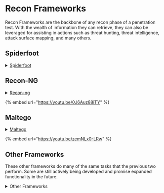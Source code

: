 # Recon Frameworks

Recon Frameworks are the backbone of any recon phase of a penetration test. With the wealth of information they can retrieve, they can also be leveraged for assisting in actions such as threat hunting, threat intelligence, attack surface mapping, and many others.&#x20;

## Spiderfoot

<details>

<summary><a href="recon-frameworks.md#undefined">Spiderfoot </a> </summary>

This is my go to for OSINT searches. Not only is it easy to use, it has a great web UI with loadable templates you can tailor to the scan that you want. It has over 200 different modules to collect different information about your target. These modules can call on other command line utilities as well as web services to pull in data.&#x20;

Some of these modules will require an API key, but most services offer a free version. Getting as many of these free API keys as possible is preferable. Once you have your API keys, you can save them as part of a scan template that allows them to be imported and used at ease.

As with any great tool, make sure you read the [documentation](https://www.spiderfoot.net/documentation/), and check out some of the [video tutorials](https://asciinema.org/\~spiderfoot) on the tool.

* [https://www.ired.team/offensive-security/red-team-infrastructure/spiderfoot-101-with-kali-using-docker](https://www.ired.team/offensive-security/red-team-infrastructure/spiderfoot-101-with-kali-using-docker)

</details>

## Recon-NG

<details>

<summary><a href="recon-frameworks.md#undefined">Recon-ng </a></summary>

This command line tool is the gold standard for recon. Tim Tomes (lanmaster53) has done an incredible job with it, making a plethora of modules for various needs. It is a flexible python framework that makes it ideal for automating tasks. After loading your API keys into a lookup file for the Recon-ng modules, you can select some or all of the modules to run and output the results into the file of your choice. Because the modules in Recon-ng can be run independently and can be scripted pretty easily, it is easy to incorporate its modules into other workflows outside of passive recon. Take a look at all of them, and see what you can use.

Recon-ng has a ton of great resources, but by far the BlackHills Infosec walkthroughs are the best guides for how to use this tool. Also check out Tim's website with his training and other tools.

* [Recon-ng Wiki](https://github.com/lanmaster53/recon-ng/wiki) - Read the documentation. Always.
* [Website for the creator of Recon-ng, lanmaster53](https://www.lanmaster53.com) - Check out his training courses. Highly reccomended.
* [PluralSight course on using Recon-ng](https://www.pluralsight.com/courses/technical-information-gathering-recon-ng) - Great structured training on this tool's use.
* [Black Hills Infosec Intro to Recon-ng](https://www.blackhillsinfosec.com/whats-changed-in-recon-ng-5x/)
* [Black Hills Infosec Recon-ng cheatsheet](https://www.blackhillsinfosec.com/wp-content/uploads/2019/11/recon-ng-5.x-cheat-sheet-Sheet1-1.pdf)

</details>

{% embed url="https://youtu.be/0J6Auz88iTY" %}

## Maltego

<details>

<summary><a href="https://www.maltego.com/">Maltego</a></summary>

* [Maltego](https://www.maltego.com/) - Maltego is an open source intelligence and graphical link analysis tool for gathering and connecting information for investigative tasks.
  * [https://docs.maltego.com/support/home](https://docs.maltego.com/support/home)
  * [https://static.maltego.com/cdn/Handbooks/Maltego-Handbook-for-Social-Media-Investigations-Short.pdf](https://static.maltego.com/cdn/Handbooks/Maltego-Handbook-for-Social-Media-Investigations-Short.pdf)

</details>

{% embed url="https://youtu.be/zemNLx0-LRw" %}

## **Other Frameworks**

These other frameworks do many of the same tasks that the previous two perform. Some are still actively being developed and promise expanded functionality in the future.

<details>

<summary>Other Frameworks</summary>

* [sn0int ](https://github.com/kpcyrd/sn0int)- A semi-automatic OSINT framework and package manager. It was built for IT security professionals and bug hunters to gather intelligence about a given target or about yourself.
* [Raccoon](https://github.com/evyatarmeged/Raccoon) - An offensive security focused framework that performs a good bit of OSINT as well as active scanning on your target to get everything you need before attempts at exploitation.
* [ReconSpider ](https://github.com/bhavsec/reconspider)- Another great offensive recon tool that has a great option to present the data in different visuals to help you conceptualize the data around your target
* [OWASP Maryam](https://github.com/saeeddhqan/Maryam) - A modular open-source framework based on OSINT and data gathering. It is designed to provide a robust environment to harvest data from open sources and search engines quickly and thoroughly.
* [Discover Scripts ](https://github.com/leebaird/discover)- One of the first offensive reconnaissance tools, the discover scripts by Lee Baird are a set of custom scripts for automating the inital phases of a penetration test.
* [DarkSide](https://github.com/ultrasecurity/DarkSide) - Tool Information Gathering & social engineering Write By \[Python,JS,PHP]
* [ReconFTW](https://github.com/six2dez/reconftw) - ReconFTW is a tool designed to perform automated recon on a target domain by running the best set of tools to perform scanning and finding out vulnerabilities
* [dmitry](https://www.kali.org/tools/dmitry/) - DMitry can find possible subdomains, email addresses, uptime information, perform tcp port scan, whois lookups, and more.
* [Z4nzu/hackingtool](https://github.com/Z4nzu/hackingtool) - Thorough all-in-one tool for hacking.
* [finalrecon](https://www.kali.org/tools/finalrecon/) - A fast and simple python script for web reconnaissance that follows a modular structure and provides detailed information on various areas.
* [gasmask](https://github.com/twelvesec/gasmask) - All in one Information gathering tool
* [machinae](https://github.com/HurricaneLabs/machinae) - Machinae is a tool for collecting intelligence from public sites/feeds about various security-related pieces of data: IP addresses, domain names, URLs, email addresses, file hashes and SSL fingerprints.
*   [blacklanternsecurity/bbot](https://github.com/blacklanternsecurity/bbot) - **BBOT** is a **recursive**, **modular** OSINT framework inspired by Spiderfoot and written in Python. Capable of executing the entire OSINT process in a single command, BBOT does subdomain enumeration, port scanning, web screenshots (with its `gowitness` module), vulnerability scanning (with `nuclei`), and much more.

    BBOT currently has over **60 modules** and counting.
* [https://github.com/slithery0/eReKon](https://github.com/slithery0/eReKon) - Yet another web recon tool But beautiful
* [https://www.reconness.com/](https://www.reconness.com/)
* [https://www.runzero.com/](https://www.runzero.com/)

</details>
